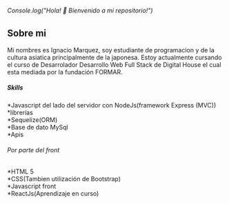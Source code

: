 ###### Console.log("Hola! 👋 Bienvenido a mi repositorio!") 
<!--
**ignacioM3/IgnacioM3** is a ✨ _special_ ✨ repository because its `README.md` (this file) appears on your GitHub profile.
-->
## Sobre mi

Mi nombres es Ignacio Marquez, soy estudiante de programacion y de la cultura asiatica principalmente de la japonesa. Estoy actualmente cursando el curso de Desarrolador Desarrollo Web Full Stack de Digital House el cual esta mediada por la fundación FORMAR. <br>
##### Skills <br>
*Javascript del lado del servidor con NodeJs(framework Express (MVC)) <br>
*librerías <br>
*Sequelize(ORM)<br> 
*Base de dato MySql <br>
*Apis<br>
###### Por parte del front <br>
*HTML 5 <br>
*CSS(Tambien utilización de Bootstrap)<br>
*Javascript front<br>
*ReactJs(Aprendizaje en curso)<br>
